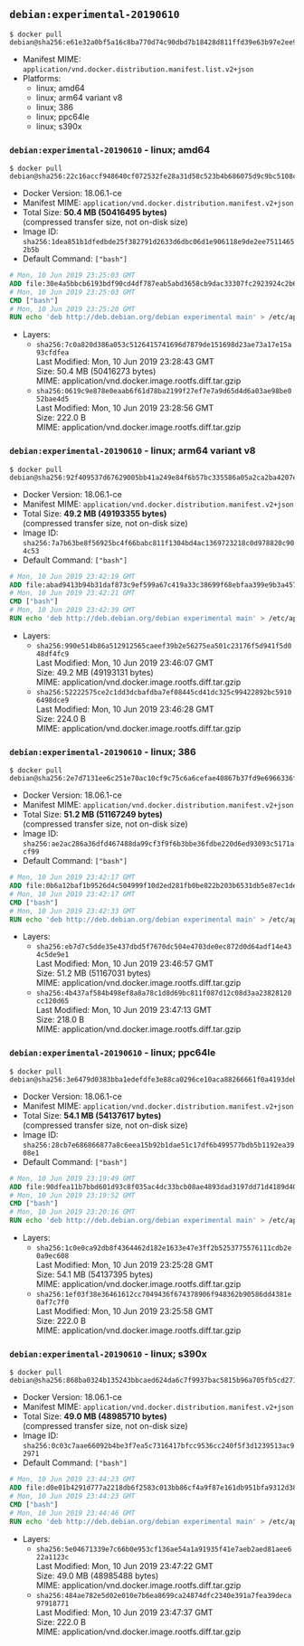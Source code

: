 ## `debian:experimental-20190610`

```console
$ docker pull debian@sha256:e61e32a0bf5a16c8ba770d74c90dbd7b18428d811ffd39e63b97e2ee96863d49
```

-	Manifest MIME: `application/vnd.docker.distribution.manifest.list.v2+json`
-	Platforms:
	-	linux; amd64
	-	linux; arm64 variant v8
	-	linux; 386
	-	linux; ppc64le
	-	linux; s390x

### `debian:experimental-20190610` - linux; amd64

```console
$ docker pull debian@sha256:22c16accf948640cf072532fe28a31d58c523b4b686075d9c9bc5108ceada3fa
```

-	Docker Version: 18.06.1-ce
-	Manifest MIME: `application/vnd.docker.distribution.manifest.v2+json`
-	Total Size: **50.4 MB (50416495 bytes)**  
	(compressed transfer size, not on-disk size)
-	Image ID: `sha256:1dea851b1dfedbde25f382791d2633d6dbc06d1e906118e9de2ee75114652b5b`
-	Default Command: `["bash"]`

```dockerfile
# Mon, 10 Jun 2019 23:25:03 GMT
ADD file:30e4a5bbcb6193bdf90cd4df787eab5abd3658cb9dac33307fc2923924c2b6d2 in / 
# Mon, 10 Jun 2019 23:25:03 GMT
CMD ["bash"]
# Mon, 10 Jun 2019 23:25:20 GMT
RUN echo 'deb http://deb.debian.org/debian experimental main' > /etc/apt/sources.list.d/experimental.list
```

-	Layers:
	-	`sha256:7c0a820d386a053c5126415741696d7879de151698d23ae73a17e15a93cfdfea`  
		Last Modified: Mon, 10 Jun 2019 23:28:43 GMT  
		Size: 50.4 MB (50416273 bytes)  
		MIME: application/vnd.docker.image.rootfs.diff.tar.gzip
	-	`sha256:0619c9e878e0eaab6f61d78ba2199f27ef7e7a9d65d4d6a03ae98be052bae4d5`  
		Last Modified: Mon, 10 Jun 2019 23:28:56 GMT  
		Size: 222.0 B  
		MIME: application/vnd.docker.image.rootfs.diff.tar.gzip

### `debian:experimental-20190610` - linux; arm64 variant v8

```console
$ docker pull debian@sha256:92f409537d67629005bb41a249e84f6b57bc335586a05a2ca2ba4207e0b30e95
```

-	Docker Version: 18.06.1-ce
-	Manifest MIME: `application/vnd.docker.distribution.manifest.v2+json`
-	Total Size: **49.2 MB (49193355 bytes)**  
	(compressed transfer size, not on-disk size)
-	Image ID: `sha256:7a7b63be8f56925bc4f66babc811f1304bd4ac1369723218c0d978820c904c53`
-	Default Command: `["bash"]`

```dockerfile
# Mon, 10 Jun 2019 23:42:19 GMT
ADD file:abad9413b94b31daf873c9ef599a67c419a33c38699f68ebfaa399e9b3a45719 in / 
# Mon, 10 Jun 2019 23:42:21 GMT
CMD ["bash"]
# Mon, 10 Jun 2019 23:42:39 GMT
RUN echo 'deb http://deb.debian.org/debian experimental main' > /etc/apt/sources.list.d/experimental.list
```

-	Layers:
	-	`sha256:990e514b86a512912565caeef39b2e56275ea501c23176f5d941f5d048df4fc9`  
		Last Modified: Mon, 10 Jun 2019 23:46:07 GMT  
		Size: 49.2 MB (49193131 bytes)  
		MIME: application/vnd.docker.image.rootfs.diff.tar.gzip
	-	`sha256:52222575ce2c1dd3dcbafdba7ef08445cd41dc325c99422892bc59106498dce9`  
		Last Modified: Mon, 10 Jun 2019 23:46:28 GMT  
		Size: 224.0 B  
		MIME: application/vnd.docker.image.rootfs.diff.tar.gzip

### `debian:experimental-20190610` - linux; 386

```console
$ docker pull debian@sha256:2e7d7131ee6c251e70ac10cf9c75c6a6cefae40867b37fd9e6966336f7422ed6
```

-	Docker Version: 18.06.1-ce
-	Manifest MIME: `application/vnd.docker.distribution.manifest.v2+json`
-	Total Size: **51.2 MB (51167249 bytes)**  
	(compressed transfer size, not on-disk size)
-	Image ID: `sha256:ae2ac286a36dfd467488da99cf3f9f6b3bbe36fdbe220d6ed93093c5171acf99`
-	Default Command: `["bash"]`

```dockerfile
# Mon, 10 Jun 2019 23:42:17 GMT
ADD file:0b6a12baf1b9526d4c504999f10d2ed281fb0be822b203b6531db5e87ec1de4f in / 
# Mon, 10 Jun 2019 23:42:17 GMT
CMD ["bash"]
# Mon, 10 Jun 2019 23:42:33 GMT
RUN echo 'deb http://deb.debian.org/debian experimental main' > /etc/apt/sources.list.d/experimental.list
```

-	Layers:
	-	`sha256:eb7d7c5dde35e437dbd5f7670dc504e4703de0ec872d0d64adf14e434c5de9e1`  
		Last Modified: Mon, 10 Jun 2019 23:46:57 GMT  
		Size: 51.2 MB (51167031 bytes)  
		MIME: application/vnd.docker.image.rootfs.diff.tar.gzip
	-	`sha256:4b437af584b498ef8a8a78c1d8d69bc811f087d12c08d3aa23828120cc120d65`  
		Last Modified: Mon, 10 Jun 2019 23:47:13 GMT  
		Size: 218.0 B  
		MIME: application/vnd.docker.image.rootfs.diff.tar.gzip

### `debian:experimental-20190610` - linux; ppc64le

```console
$ docker pull debian@sha256:3e6479d0383bba1edefdfe3e88ca0296ce10aca88266661f0a4193deb6537895
```

-	Docker Version: 18.06.1-ce
-	Manifest MIME: `application/vnd.docker.distribution.manifest.v2+json`
-	Total Size: **54.1 MB (54137617 bytes)**  
	(compressed transfer size, not on-disk size)
-	Image ID: `sha256:28cb7e686866877a8c6eea15b92b1dae51c17df6b499577bdb5b1192ea3908e1`
-	Default Command: `["bash"]`

```dockerfile
# Mon, 10 Jun 2019 23:19:49 GMT
ADD file:90dfea11b7bbd601d93c8f035ac4dc33bcb08ae4893dad3197dd71d4189d407f in / 
# Mon, 10 Jun 2019 23:19:52 GMT
CMD ["bash"]
# Mon, 10 Jun 2019 23:20:16 GMT
RUN echo 'deb http://deb.debian.org/debian experimental main' > /etc/apt/sources.list.d/experimental.list
```

-	Layers:
	-	`sha256:1c0e0ca92db8f4364462d182e1633e47e3ff2b5253775576111cdb2e0a9ec608`  
		Last Modified: Mon, 10 Jun 2019 23:25:28 GMT  
		Size: 54.1 MB (54137395 bytes)  
		MIME: application/vnd.docker.image.rootfs.diff.tar.gzip
	-	`sha256:1ef03f38e36461612cc7049436f674378906f948362b90586dd4381e0af7c7f0`  
		Last Modified: Mon, 10 Jun 2019 23:25:58 GMT  
		Size: 222.0 B  
		MIME: application/vnd.docker.image.rootfs.diff.tar.gzip

### `debian:experimental-20190610` - linux; s390x

```console
$ docker pull debian@sha256:868ba0324b135243bbcaed624da6c7f9937bac5815b96a705fb5cd271439dfd6
```

-	Docker Version: 18.06.1-ce
-	Manifest MIME: `application/vnd.docker.distribution.manifest.v2+json`
-	Total Size: **49.0 MB (48985710 bytes)**  
	(compressed transfer size, not on-disk size)
-	Image ID: `sha256:0c03c7aae66092b4be3f7ea5c7316417bfcc9536cc240f5f3d1239513ac92971`
-	Default Command: `["bash"]`

```dockerfile
# Mon, 10 Jun 2019 23:44:23 GMT
ADD file:d0e01b4291d777a2218db6f2583c013bb86cf4a9f87e161db951bfa9312d387a in / 
# Mon, 10 Jun 2019 23:44:23 GMT
CMD ["bash"]
# Mon, 10 Jun 2019 23:44:46 GMT
RUN echo 'deb http://deb.debian.org/debian experimental main' > /etc/apt/sources.list.d/experimental.list
```

-	Layers:
	-	`sha256:5e04671339e7c66b0e953cf136ae54a1a91935f41e7aeb2aed81aee622a1123c`  
		Last Modified: Mon, 10 Jun 2019 23:47:22 GMT  
		Size: 49.0 MB (48985488 bytes)  
		MIME: application/vnd.docker.image.rootfs.diff.tar.gzip
	-	`sha256:484ae782e5d02e010e7b6ea8699ca24874dfc2340e391a7fea39deca97918771`  
		Last Modified: Mon, 10 Jun 2019 23:47:37 GMT  
		Size: 222.0 B  
		MIME: application/vnd.docker.image.rootfs.diff.tar.gzip
